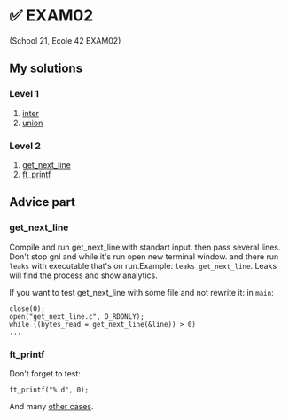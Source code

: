 # ✅ EXAM02

(School 21, Ecole 42 EXAM02)

## My solutions
### Level 1
1. [inter](https://github.com/kukinpower/exam_ranks/blob/master/exam_rank02/inter/inter.c)
2. [union](https://github.com/kukinpower/exam_ranks/blob/master/exam_rank02/union/union.c)

### Level 2
1. [get_next_line](https://github.com/kukinpower/exam_ranks/blob/master/exam_rank02/gnl/get_next_line.c)
2. [ft_printf](https://github.com/kukinpower/exam_ranks/blob/master/exam_rank02/ft_printf/ft_printf.c)


## Advice part

### get_next_line

Compile and run get_next_line with standart input. then pass several lines. Don't stop gnl and while it's run open new terminal window. and there run `leaks` with executable that's on run.Example: `leaks get_next_line`. Leaks will find the process and show analytics.

If you want to test get_next_line with some file and not rewrite it: in `main`:

```
close(0);
open("get_next_line.c", O_RDONLY);
while ((bytes_read = get_next_line(&line)) > 0)
...
```

### ft_printf

Don't forget to test: 
```
ft_printf("%.d", 0);
```
And many [other cases](https://github.com/kukinpower/exam02/blob/master/ft_printf/main.c).
